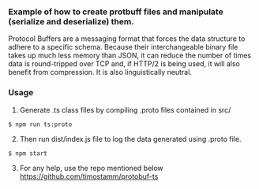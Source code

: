 ### Example of how to create protbuff files and manipulate (serialize and deserialize) them.

Protocol Buffers are a messaging format that forces the data structure to adhere to a specific schema. Because their interchangeable binary file takes up much less memory than JSON, it can reduce the number of times data is round-tripped over TCP and, if HTTP/2 is being used, it will also benefit from compression. It is also linguistically neutral.

### Usage

1) Generate .ts class files by compiling .proto files contained in src/
```sh
$ npm run ts:proto
```

2) Then run dist/index.js file to log the data generated using .proto file.
```
$ npm start
```

3) For any help, use the repo mentioned below
https://github.com/timostamm/protobuf-ts
